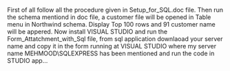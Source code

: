 First of all follow all the procedure given in Setup_for_SQL.doc file. Then run the schema mentiond in doc file, a customer file will be opened in Table menu in Northwind schema. Display Top 100 rows and 91 customer name will be appered.
Now install VISUAL STUDIO and run the Form_Attatchment_with_Sql file, from sql application downlaoad your server name and copy it in the form running at VISUAL STUDIO where my server name MEHMOOD\SQLEXPRESS has been mentioned and run the code in STUDIO app... 
